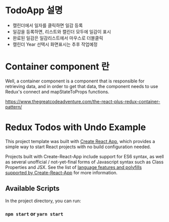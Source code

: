 # TodoApp 설명
- 캘린더에서 일자를 클릭하면 일감 등록
- 일감을 등록하면, 리스트와 캘린더 모두에 일감이 표시
- 완료된 일감은 일감리스트에서 마우스로 더블클릭
- 캘린더 Year 선택시 화면표시는 추후 작업예정

# Container component 란

Well, a container component is a component that is responsible for retrieving data, 
and in order to get that data, the component needs to use Redux's connect and mapStateToProps functions.

https://www.thegreatcodeadventure.com/the-react-plus-redux-container-pattern/


# Redux Todos with Undo Example

This project template was built with [Create React App](https://github.com/facebookincubator/create-react-app), which provides a simple way to start React projects with no build configuration needed.

Projects built with Create-React-App include support for ES6 syntax, as well as several unofficial / not-yet-final forms of Javascript syntax such as Class Properties and JSX. See the list of [language features and polyfills supported by Create-React-App](https://github.com/facebookincubator/create-react-app/blob/master/packages/react-scripts/template/README.md#supported-language-features-and-polyfills) for more information.

## Available Scripts

In the project directory, you can run:

### `npm start` or `yarn start`

